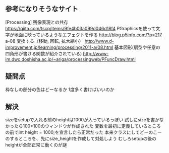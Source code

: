 ## 参考になりそうなサイト
  [Processing] 残像表現との共存
  https://qiita.com/tscp/items/9fe4b03a099d046d18f4
  PGraphicsを使って文字が地面に映っているようなエフェクトを作る
  http://blog.p5info.com/?p=217
  a-08 変換する（移動, 回転, 拡大縮小）
  http://www.d-improvement.jp/learning/processing/2011-a/08.html
  基本図形(扇型や任意の四角形が書ける関数が紹介されている)
  http://www-im.dwc.doshisha.ac.jp/~ariga/processingweb/PFuncDraw.html

## 疑問点
  枠なしの部分の色はどーなるか
  1度多く書けばいいのか

## 解決
  sizeをsetupで入れる前のheightは1000が入っているっぽい
  試しにsizeを書かなかったら100*100のウィンドウが作成された
  変数を最初に定義しているところの前でint height = 1000;を宣言したら正常だった
  本来クラスにしてどーのこーのするところを、先にsize_heightを作成して対処しよう
  むしろsetupの後のheightが全部正常に動くのが謎
